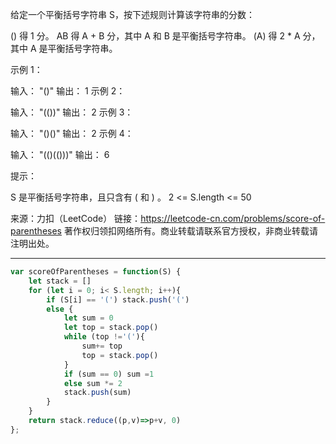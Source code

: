 
给定一个平衡括号字符串 S，按下述规则计算该字符串的分数：

() 得 1 分。
AB 得 A + B 分，其中 A 和 B 是平衡括号字符串。
(A) 得 2 * A 分，其中 A 是平衡括号字符串。
 

示例 1：

输入： "()"
输出： 1
示例 2：

输入： "(())"
输出： 2
示例 3：

输入： "()()"
输出： 2
示例 4：

输入： "(()(()))"
输出： 6
 

提示：

S 是平衡括号字符串，且只含有 ( 和 ) 。
2 <= S.length <= 50

来源：力扣（LeetCode）
链接：https://leetcode-cn.com/problems/score-of-parentheses
著作权归领扣网络所有。商业转载请联系官方授权，非商业转载请注明出处。

---


```javascript
var scoreOfParentheses = function(S) {
    let stack = []
    for (let i = 0; i< S.length; i++){
        if (S[i] == '(') stack.push('(')
        else {
            let sum = 0
            let top = stack.pop()
            while (top !='('){
                sum+= top
                top = stack.pop()
            }
            if (sum == 0) sum =1
            else sum *= 2
            stack.push(sum)
        }
    }
    return stack.reduce((p,v)=>p+v, 0)
};
```
